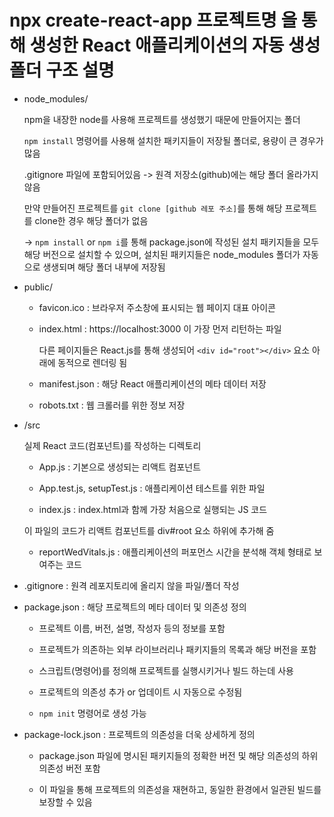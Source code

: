 # npx create-react-app 프로젝트명 을 통해 생성한 React 애플리케이션의 자동 생성 폴더 구조 설명

- node_modules/

  npm을 내장한 node를 사용해 프로젝트를 생성했기 때문에 만들어지는 폴더

  `npm install` 명령어를 사용해 설치한 패키지들이 저장될 폴더로, 용량이 큰 경우가 많음

  .gitignore 파일에 포함되어있음 -> 원격 저장소(github)에는 해당 폴더 올라가지 않음

  만약 만들어진 프로젝트를 `git clone [github 레포 주소]`를 통해 해당 프로젝트를 clone한 경우 해당 폴더가 없음

  -> `npm install` or `npm i`를 통해 package.json에 작성된 설치 패키지들을 모두 해당 버전으로 설치할 수 있으며, 설치된 패키지들은 node_modules 폴더가 자동으로 생생되며 해당 폴더 내부에 저장됨

- public/

  - favicon.ico : 브라우저 주소창에 표시되는 웹 페이지 대표 아이콘

  - index.html : https://localhost:3000 이 가장 먼저 리턴하는 파일

    다른 페이지들은 React.js를 통해 생성되어 `<div id="root"></div>` 요소 아래에 동적으로 렌더링 됨

  - manifest.json : 해당 React 애플리케이션의 메타 데이터 저장

  - robots.txt : 웹 크롤러를 위한 정보 저장

- /src

  실제 React 코드(컴포넌트)를 작성하는 디렉토리

  - App.js : 기본으로 생성되는 리액트 컴포넌트

  - App.test.js, setupTest.js : 애플리케이션 테스트를 위한 파일

  - index.js : index.html과 함께 가장 처음으로 실행되는 JS 코드

  이 파일의 코드가 리액트 컴포넌트를 div#root 요소 하위에 추가해 줌

  - reportWedVitals.js : 애플리케이션의 퍼포먼스 시간을 분석해 객체 형태로 보여주는 코드

- .gitignore : 원격 레포지토리에 올리지 않을 파일/폴더 작성

- package.json : 해당 프로젝트의 메타 데이터 및 의존성 정의

  - 프로젝트 이름, 버전, 설명, 작성자 등의 정보를 포함

  - 프로젝트가 의존하는 외부 라이브러리나 패키지들의 목록과 해당 버전을 포함

  - 스크립트(명령어)를 정의해 프로젝트를 실행시키거나 빌드 하는데 사용

  - 프로젝트의 의존성 추가 or 업데이트 시 자동으로 수정됨

  - `npm init` 명령어로 생성 가능

- package-lock.json : 프로젝트의 의존성을 더욱 상세하게 정의

  - package.json 파일에 명시된 패키지들의 정확한 버전 및 해당 의존성의 하위 의존성 버전 포함

  - 이 파일을 통해 프로젝트의 의존성을 재현하고, 동일한 환경에서 일관된 빌드를 보장할 수 있음